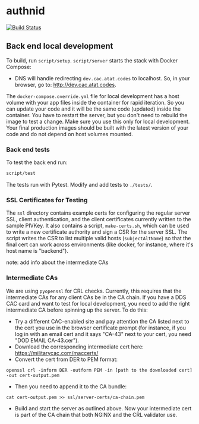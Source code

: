 # authnid

[![Build Status](https://travis-ci.org/dod-ccpo/authnid.svg?branch=master)](https://travis-ci.org/dod-ccpo/authnid)

## Back end local development

To build, run `script/setup`.  `script/server` starts the stack with Docker Compose:

* DNS will handle redirecting `dev.cac.atat.codes` to localhost. So, in your browser, go to: http://dev.cac.atat.codes.

The `docker-compose.override.yml` file for local development has a host volume with your app files inside the container for rapid iteration. So you can update your code and it will be the same code (updated) inside the container. You have to restart the server, but you don't need to rebuild the image to test a change. Make sure you use this only for local development. Your final production images should be built with the latest version of your code and do not depend on host volumes mounted.

### Back end tests

To test the back end run:

```bash
script/test
```

The tests run with Pytest. Modify and add tests to `./tests/`.

### SSL Certificates for Testing

The `ssl` directory contains example certs for configuring the regular server SSL, client authentication, and the client certificates currently written to the sample PIVKey. It also contains a script, `make-certs.sh`, which can be used to write a new certificate authority and sign a CSR for the server SSL. The script writes the CSR to list multiple valid hosts (`subjectAltName`) so that the final cert can work across environments (like docker, for instance, where it's host name is "backend").

note: add info about the intermediate CAs

### Intermediate CAs

We are using `pyopenssl` for CRL checks. Currently, this requires that the intermediate CAs for any client CAs be in the CA chain. If you have a DDS CAC card and want to test for local development, you need to add the right intermediate CA before spinning up the server. To do this:

- Try a different CAC-enabled site and pay attention the CA listed next to the cert you use in the browser certificate prompt (for instance, if you log in with an email cert and it says "CA-43" next to your cert, you need "DOD EMAIL CA-43.cer").
- Download the corresponding intermediate cert here: https://militarycac.com/maccerts/
- Convert the cert from DER to PEM format:

```
openssl crl -inform DER -outform PEM -in [path to the downloaded cert] -out cert-output.pem
```

- Then you need to append it to the CA bundle:

```
cat cert-output.pem >> ssl/server-certs/ca-chain.pem
```

- Build and start the server as outlined above. Now your intermediate cert is part of the CA chain that both NGINX and the CRL validator use.

